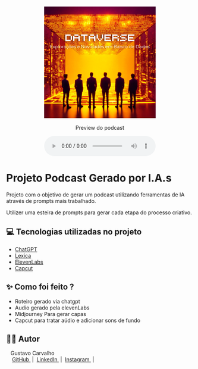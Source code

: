 <p align="center">
<img 
    src="Dataverse-capa.jpg"
    width="300"
/>
</p>


<p align="center">
    Preview do podcast
</p>

<div align="center">
    <audio src="Audio/Podcast-Editado/Podcast-Editado.MP3" controls title="Podcast editado"></audio>
</div>

# Projeto Podcast Gerado por I.A.s

Projeto com o objetivo de gerar um podcast utilizando ferramentas de IA através de prompts mais trabalhado.

Utilizer uma esteira de prompts para gerar cada etapa do processo criativo.

## 💻 Tecnologias utilizadas no projeto

- [ChatGPT](https://chat.openai.com/) 
- [Lexica](https://lexica.art/)
- [ElevenLabs](https://beta.elevenlabs.io/)
- [Capcut](https://www.capcut.com/pt-br/)

## ✨ Como foi feito ?

- Roteiro gerado via chatgpt
- Audio gerado pela elevenLabs
- Midjourney Para gerar capas
- Capcut para tratar aúdio e adicionar sons de fundo

## 👨‍💻 Autor

<p>
    <p>&nbsp&nbsp&nbspGustavo Carvalho<br>
    &nbsp&nbsp&nbsp
    <a 
        href="https://github.com/gustavoc-dev">
        GitHub
    </a>
    &nbsp;|&nbsp;
    <a 
        href="https://www.linkedin.com/in/gustavo-carvalho-desenvolvedor/">
        LinkedIn
    </a>
    &nbsp;|&nbsp;
    <a 
        href="https://www.instagram.com/gustavoc.dev/">
        Instagram
    </a>
    &nbsp;|&nbsp;</p>
</p>
<br/><br/>
<p>